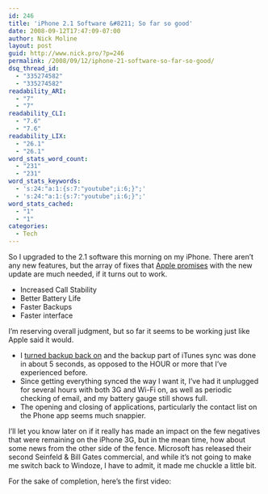 ```yaml
---
id: 246
title: 'iPhone 2.1 Software &#8211; So far so good'
date: 2008-09-12T17:47:09-07:00
author: Nick Moline
layout: post
guid: http://www.nick.pro/?p=246
permalink: /2008/09/12/iphone-21-software-so-far-so-good/
dsq_thread_id:
  - "335274582"
  - "335274582"
readability_ARI:
  - "7"
  - "7"
readability_CLI:
  - "7.6"
  - "7.6"
readability_LIX:
  - "26.1"
  - "26.1"
word_stats_word_count:
  - "231"
  - "231"
word_stats_keywords:
  - 's:24:"a:1:{s:7:"youtube";i:6;}";'
  - 's:24:"a:1:{s:7:"youtube";i:6;}";'
word_stats_cached:
  - "1"
  - "1"
categories:
  - Tech
---
```

So I upgraded to the 2.1 software this morning on my iPhone. There aren&#8217;t any new features, but the array of fixes that [Apple promises](http://www.tuaw.com/2008/09/12/iphone-2-1-firmware-out-now/) with the new update are much needed, if it turns out to work.

  * Increased Call Stability
  * Better Battery Life
  * Faster Backups
  * Faster interface

I&#8217;m reserving overall judgment, but so far it seems to be working just like Apple said it would.

  * I [turned backup back on](http://www.tuaw.com/2008/08/05/iphone-101-speedier-iphone-backups-three-ways/) and the backup part of iTunes sync was done in about 5 seconds, as opposed to the HOUR or more that I&#8217;ve experienced before.
  * Since getting everything synced the way I want it, I&#8217;ve had it unplugged for several hours with both 3G and Wi-Fi on, as well as periodic checking of email, and my battery gauge still shows full.
  * The opening and closing of applications, particularly the contact list on the Phone app seems much snappier.

I&#8217;ll let you know later on if it really has made an impact on the few negatives that were remaining on the iPhone 3G, but in the mean time, how about some news from the other side of the fence. Microsoft has released their second Seinfeld & Bill Gates commercial, and while it&#8217;s not going to make me switch back to Windoze, I have to admit, it made me chuckle a little bit.

<p align="center">
  <!--YouTube Error: bad URL entered-->
</p>

For the sake of completion, here&#8217;s the first video:

<p align="center">
  <!--YouTube Error: bad URL entered-->
</p>